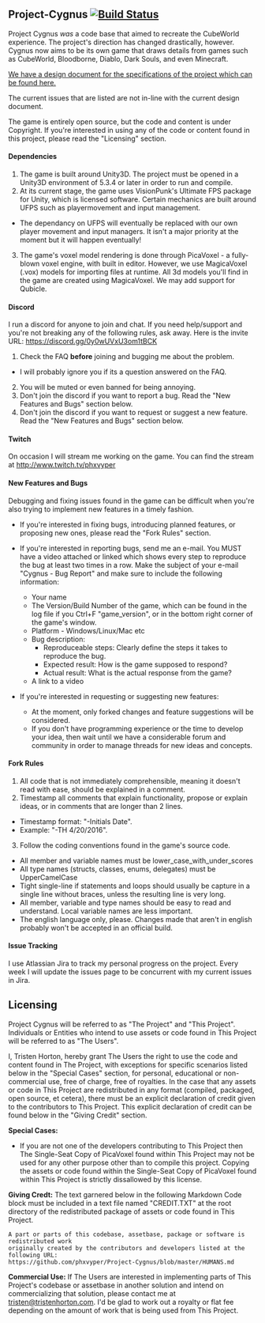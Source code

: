 ## Project-Cygnus [![Build Status](https://travis-ci.org/phxvyper/Project-Cygnus.svg?branch=develop)](https://travis-ci.org/phxvyper/Project-Cygnus)
Project Cygnus _was_ a code base that aimed to recreate the CubeWorld experience. The project's direction has changed drastically, however. Cygnus now aims to be its own game that draws details from games such as CubeWorld, Bloodborne, Diablo, Dark Souls, and even Minecraft.

[We have a design document for the specifications of the project which can be found here.](http://tristenhorton.com/cygnus/Cygnus.pdf)

The current issues that are listed are not in-line with the current design document.

The game is entirely open source, but the code and content is under Copyright.
If you're interested in using any of the code or content found in this project, please read the "Licensing" section.

#### Dependencies
1. The game is built around Unity3D. The project must be opened in a Unity3D environment of 5.3.4 or later in order to run and compile.
2. At its current stage, the game uses VisionPunk's Ultimate FPS package for Unity, which is licensed software. Certain mechanics are built around UFPS such as playermovement and input management.
 - The dependancy on UFPS will eventually be replaced with our own player movement and input managers. It isn't a major priority at the moment but it will happen eventually!
3. The game's voxel model rendering is done through PicaVoxel - a fully-blown voxel engine, with built in editor. However, we use MagicaVoxel (.vox) models for importing files at runtime. All 3d models you'll find in the game are created using MagicaVoxel. We may add support for Qubicle.

#### Discord
I run a discord for anyone to join and chat. If you need help/support and you're not breaking any of the following rules, ask away. Here is the invite URL: https://discord.gg/0y0wUVxU3om1tBCK

1. Check the FAQ **before** joining and bugging me about the problem.
  * I will probably ignore you if its a question answered on the FAQ.
2. You will be muted or even banned for being annoying.
3. Don't join the discord if you want to report a bug. Read the "New Features and Bugs" section below.
4. Don't join the discord if you want to request or suggest a new feature. Read the "New Features and Bugs" section below.

#### Twitch
On occasion I will stream me working on the game. You can find the stream at http://www.twitch.tv/phxvyper

#### New Features and Bugs
Debugging and fixing issues found in the game can be difficult when you're also trying to implement new features in a timely fashion.

* If you're interested in fixing bugs, introducing planned features, or proposing new ones, please read the "Fork Rules" section.

* If you're interested in reporting bugs, send me an e-mail. You MUST have a video attached or linked which shows every step to reproduce the bug at least two times in a row. Make the subject of your e-mail "Cygnus - Bug Report" and make sure to include the following information:
  * Your name
  * The Version/Build Number of the game, which can be found in the log file if you Ctrl+F "game_version", or in the bottom right corner of the game's window.
  * Platform - Windows/Linux/Mac etc
  * Bug description:
    * Reproduceable steps: Clearly define the steps it takes to reproduce the bug.
    * Expected result: How is the game supposed to respond?
    * Actual result: What is the actual response from the game?
  * A link to a video

* If you're interested in requesting or suggesting new features:
  * At the moment, only forked changes and feature suggestions will be considered.
  * If you don't have programming experience or the time to develop your idea, then wait until we have a considerable forum and community in order to manage threads for new ideas and concepts.

#### Fork Rules
1. All code that is not immediately comprehensible, meaning it doesn't read with ease, should be explained in a comment.
2. Timestamp all comments that explain functionality, propose or explain ideas, or in comments that are longer than 2 lines.
  * Timestamp format: "-Initials Date".
  * Example: "-TH 4/20/2016".
3. Follow the coding conventions found in the game's source code.
  * All member and variable names must be lower_case_with_under_scores
  * All type names (structs, classes, enums, delegates) must be UpperCamelCase
  * Tight single-line if statements and loops should usually be capture in a single line without braces, unless the resulting line is very long.
  * All member, variable and type names should be easy to read and understand. Local variable names are less important.
  * The english language only, please. Changes made that aren't in english probably won't be accepted in an official build.

#### Issue Tracking
I use Atlassian Jira to track my personal progress on the project. Every week I will update the issues page to be concurrent with my current issues in Jira. 

## Licensing
Project Cygnus will be referred to as "The Project" and "This Project". Individuals or Entities who intend to use assets or code found in This Project will be referred to as "The Users".

I, Tristen Horton, hereby grant The Users the right to use the code and content found in The Project, with exceptions for specific scenarios listed below in the "Special Cases" section, for personal, educational or non-commercial use, free of charge, free of royalties. In the case that any assets or code in This Project are redistributed in any format (compiled, packaged, open source, et cetera), there must be an explicit declaration of credit given to the contributors to This Project. This explicit declaration of credit can be found below in the  "Giving Credit" section.

**Special Cases:**
- If you are not one of the developers contributing to This Project then The Single-Seat Copy of PicaVoxel found within This Project may not be used for any other purpose other than to compile this project. Copying the assets or code found within the Single-Seat Copy of PicaVoxel found within This Project is strictly dissallowed by this license.

**Giving Credt:**
The text garnered below in the following Markdown Code block must be included in a text file named "CREDIT.TXT" at the root directory of the redistributed package of assets or code found in This Project.
```
A part or parts of this codebase, assetbase, package or software is redistributed work
originally created by the contributors and developers listed at the following URL:
https://github.com/phxvyper/Project-Cygnus/blob/master/HUMANS.md
```

**Commercial Use:**
If The Users are interested in implementing parts of This Project's codebase or assetbase in another solution and intend on commercializing that solution, please contact me at [tristen@tristenhorton.com](mailto:tristen@tristenhorton.com). I'd be glad to work out a royalty or flat fee depending on the amount of work that is being used from This Project.
